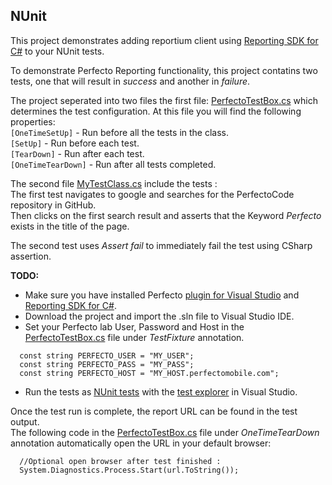 ## NUnit

This project demonstrates adding reportium client using [Reporting SDK for C#](https://www.nuget.org/packages/Perfecto-Reporting) to your NUnit tests.

To demonstrate Perfecto Reporting functionality, this project contatins two tests, one that will result in *success* and another in *failure*.

The project seperated into two files the first file: [PerfectoTestBox.cs](PerfectoTestBox.cs) which determines the test configuration.
At this file you will find the following properties:<br/>
`[OneTimeSetUp]` - Run before all the tests in the class.<br/>
`[SetUp]` - Run before each test. <br/>
`[TearDown]` - Run after each test.<br/>
`[OneTimeTearDown]` - Run after all tests completed.

The second file [MyTestClass.cs](MyTestClass.cs) include the tests : <br/>
The first test navigates to google and searches for the PerfectoCode repository in GitHub.<br/>
Then clicks on the first search result and asserts that the Keyword *Perfecto* exists in the title of the page.

The second test uses *Assert fail* to immediately fail the test using CSharp assertion. 

**TODO:**
- Make sure you have installed Perfecto [plugin for Visual Studio](https://www.perfectomobile.com/integrations/continuous-quality-integrated-visual-studio) and [Reporting SDK for C#](https://www.nuget.org/packages/Perfecto-Reporting).
- Download the project and import the .sln file to Visual Studio IDE.
- Set your Perfecto lab User, Password and Host in the [PerfectoTestBox.cs](PerfectoTestBox.cs) file under *TestFixture* annotation.
```Csharp
  const string PERFECTO_USER = "MY_USER";
  const string PERFECTO_PASS = "MY_PASS";
  const string PERFECTO_HOST = "MY_HOST.perfectomobile.com";
``` 
- Run the tests as [NUnit tests](https://www.nuget.org/packages/NUnit/) with the [test explorer](https://msdn.microsoft.com/en-us/library/hh270865.aspx) in Visual Studio.

Once the test run is complete, the report URL can be found in the test output.<br/>
The following code in the [PerfectoTestBox.cs](PerfectoTestBox.cs) file under *OneTimeTearDown* annotation automatically open the URL in your default browser:<br/>
``` Csharp
  //Optional open browser after test finished : 
  System.Diagnostics.Process.Start(url.ToString());
``` 
